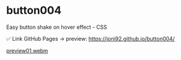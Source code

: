 # button004
Easy button shake on hover effect - CSS

✅ Link GitHub Pages -> preview: https://joni92.github.io/button004/

[preview01.webm](https://github.com/Joni92/button004/assets/30610520/ced33e82-fcb4-4d8b-a01b-09b32d8a9a3b)
